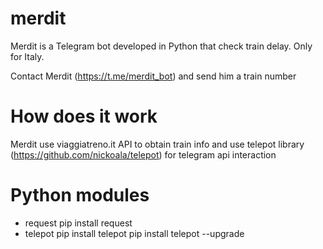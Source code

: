 # merdit
Merdit is a Telegram bot developed in Python that check train delay.
Only for Italy.

Contact Merdit (https://t.me/merdit_bot) and send him a train number 

# How does it work
Merdit use viaggiatreno.it API to obtain train info
and use telepot library (https://github.com/nickoala/telepot) for telegram api interaction

# Python modules
- request 
    pip install request
- telepot 
    pip install telepot
    pip install telepot --upgrade
